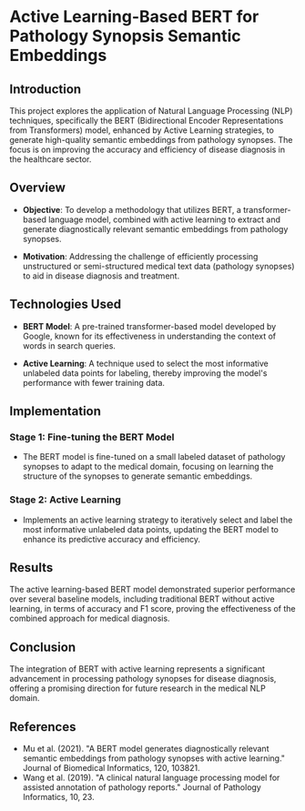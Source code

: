 # Active Learning-Based BERT for Pathology Synopsis Semantic Embeddings

## Introduction

This project explores the application of Natural Language Processing (NLP) techniques, specifically the BERT (Bidirectional Encoder Representations from Transformers) model, enhanced by Active Learning strategies, to generate high-quality semantic embeddings from pathology synopses. The focus is on improving the accuracy and efficiency of disease diagnosis in the healthcare sector.

## Overview

- **Objective**: To develop a methodology that utilizes BERT, a transformer-based language model, combined with active learning to extract and generate diagnostically relevant semantic embeddings from pathology synopses.

- **Motivation**: Addressing the challenge of efficiently processing unstructured or semi-structured medical text data (pathology synopses) to aid in disease diagnosis and treatment.

## Technologies Used

- **BERT Model**: A pre-trained transformer-based model developed by Google, known for its effectiveness in understanding the context of words in search queries.
  
- **Active Learning**: A technique used to select the most informative unlabeled data points for labeling, thereby improving the model's performance with fewer training data.

## Implementation

### Stage 1: Fine-tuning the BERT Model
- The BERT model is fine-tuned on a small labeled dataset of pathology synopses to adapt to the medical domain, focusing on learning the structure of the synopses to generate semantic embeddings.

### Stage 2: Active Learning
- Implements an active learning strategy to iteratively select and label the most informative unlabeled data points, updating the BERT model to enhance its predictive accuracy and efficiency.

## Results

The active learning-based BERT model demonstrated superior performance over several baseline models, including traditional BERT without active learning, in terms of accuracy and F1 score, proving the effectiveness of the combined approach for medical diagnosis.

## Conclusion

The integration of BERT with active learning represents a significant advancement in processing pathology synopses for disease diagnosis, offering a promising direction for future research in the medical NLP domain.

## References

- Mu et al. (2021). "A BERT model generates diagnostically relevant semantic embeddings from pathology synopses with active learning." Journal of Biomedical Informatics, 120, 103821.
- Wang et al. (2019). "A clinical natural language processing model for assisted annotation of pathology reports." Journal of Pathology Informatics, 10, 23.
